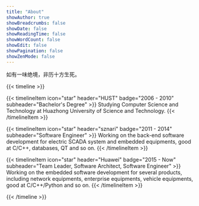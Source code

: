 ```yaml
---
title: "About"
showAuthor: true
showBreadcrumbs: false
showDate: false
showReadingTime: false
showWordCount: false
showEdit: false
showPagination: false
showZenMode: false
---
```


如有一味绝境，非历十方生死。

{{< timeline >}}

{{< timelineItem icon="star" header="HUST" badge="2006 - 2010" subheader="Bachelor's Degree" >}}
Studying Computer Science and Technology at Huazhong University of Science and Technology.
{{< /timelineItem >}}


{{< timelineItem icon="star" header="sznari" badge="2011 - 2014" subheader="Software Engineer" >}}
Working on the back-end software development for electric SCADA system and embedded equipments, good at C/C++, databases, QT and so on.
{{< /timelineItem >}}

{{< timelineItem icon="star" header="Huawei" badge="2015 - Now" subheader="Team Leader, Software Architect, Software Engineer" >}}
Working on the embedded software development for several products, including network equipments, enterprise equipments, vehicle equipments, good at C/C++/Python and so on.
{{< /timelineItem >}}

{{< /timeline >}}

